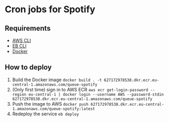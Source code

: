 # Cron jobs for Spotify

## Requirements
- [AWS CLI](https://aws.amazon.com/cli/)
- [EB CLI](https://github.com/aws/aws-elastic-beanstalk-cli)
- [Docker](https://docs.docker.com/install/)

## How to deploy
1. Build the Docker image `docker build . -t 627172978538.dkr.ecr.eu-central-1.amazonaws.com/queue-spotify`
2. (Only first time) sign in to AWS ECR `aws ecr get-login-password --region eu-central-1 | docker login --username AWS --password-stdin 627172978538.dkr.ecr.eu-central-1.amazonaws.com/queue-spotify`
3. Push the image to AWS `docker push 627172978538.dkr.ecr.eu-central-1.amazonaws.com/queue-spotify:latest`
4. Redeploy the service `eb deploy`

